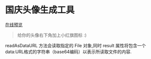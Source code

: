 # 国庆头像生成工具

[在线预览](https://aooiuu.github.io/avatar1001/index.html)

> 给你的头像右下角加上小红旗图标 :)


readAsDataURL 方法会读取指定的 File 对象,同时 result 属性将包含一个data:URL格式的字符串（base64编码）以表示所读取文件的内容.

